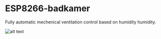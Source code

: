 # ESP8266-badkamer
Fully automatic mechenical ventilation control based on humidity humidity.

![alt text](https://github.com/rorie1982/ESP8266-badkamer/blob/master/IMG_1527.PNG)
